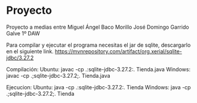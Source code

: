 # Proyecto
Proyecto a medias entre 
Miguel Ángel Baco Morillo
José Domingo Garrido Galve 
1º DAW

Para compilar y ejecutar el programa necesitas el jar de sqlite, descargarlo en el siguiente link.
https://mvnrepository.com/artifact/org.xerial/sqlite-jdbc/3.27.2

Compilación:
Ubuntu: javac -cp .:sqlite-jdbc-3.27.2:. Tienda.java
Windows: javac -cp .;sqlite-jdbc-3.27.2;. Tienda.java

Ejecucion:
Ubuntu: java -cp .:sqlite-jdbc-3.27.2:. Tienda
Windows: java -cp .;sqlite-jdbc-3.27.2;. Tienda
